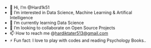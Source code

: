 - 👋 Hi, I’m @Hard1k51
- 👀 I’m interested in Data Science, Machine Learning & Artifical Intelligence 
- 🌱 I’m currently learning Data Science
- 💞️ I’m looking to collaborate on Open Source Projects 
- 📫 How to reach me @hardiktater513@gmail.com
- ⚡ Fun fact: I love to play with codes and reading Psychology Books..

<!---
Hard1k51/Hard1k51 is a ✨ special ✨ repository because its `README.md` (this file) appears on your GitHub profile.
You can click the Preview link to take a look at your changes.
--->
